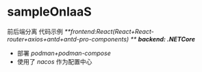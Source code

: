 # sampleOnIaaS
 前后端分离 代码示例
 _**frontend:React(React+React-router+axios+antd+antd-pro-components) **_ 
 _**backend: .NETCore**_ 
- 部署   _podman+podman-compose_
- 使用了 _nacos_  作为配置中心 
